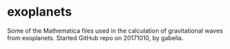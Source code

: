 # exoplanets
Some of the Mathematica files used in the calculation of gravitational waves from exoplanets.
Started GitHub repo on 20171010, by gabella.

